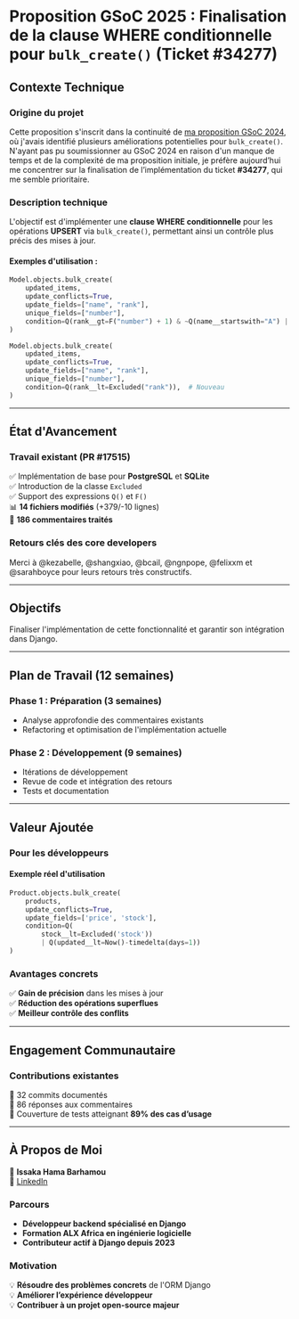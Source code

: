 # **Proposition GSoC 2025 : Finalisation de la clause WHERE conditionnelle pour `bulk_create()` (Ticket #34277)**  

## **Contexte Technique**  

### **Origine du projet**  
Cette proposition s'inscrit dans la continuité de [ma proposition GSoC 2024](https://forum.djangoproject.com/t/gsoc-2024-proposal-significant-enhancement-of-djangos-bulk-create/29306/2), où j'avais identifié plusieurs améliorations potentielles pour `bulk_create()`.  
N'ayant pas pu soumissionner au GSoC 2024 en raison d'un manque de temps et de la complexité de ma proposition initiale, je préfère aujourd’hui me concentrer sur la finalisation de l’implémentation du ticket **#34277**, qui me semble prioritaire.  

### **Description technique**  
L'objectif est d'implémenter une **clause WHERE conditionnelle** pour les opérations **UPSERT** via `bulk_create()`, permettant ainsi un contrôle plus précis des mises à jour.  

#### **Exemples d'utilisation** :  
```python
Model.objects.bulk_create(
    updated_items,
    update_conflicts=True,
    update_fields=["name", "rank"],
    unique_fields=["number"],
    condition=Q(rank__gt=F("number") + 1) & ~Q(name__startswith="A") | Q(number__gt=3),  # Nouveau
)
```
```python
Model.objects.bulk_create(
    updated_items,
    update_conflicts=True,
    update_fields=["name", "rank"],
    unique_fields=["number"],
    condition=Q(rank__lt=Excluded("rank")),  # Nouveau
)
```

---

## **État d'Avancement**  

### **Travail existant (PR #17515)**  
✅ Implémentation de base pour **PostgreSQL** et **SQLite**  
✅ Introduction de la classe `Excluded`  
✅ Support des expressions `Q()` et `F()`  
📊 **14 fichiers modifiés** (+379/-10 lignes)  
💬 **186 commentaires traités**  

### **Retours clés des core developers**  
Merci à @kezabelle, @shangxiao, @bcail, @ngnpope, @felixxm et @sarahboyce pour leurs retours très constructifs.  

---

## **Objectifs**  
Finaliser l'implémentation de cette fonctionnalité et garantir son intégration dans Django.  

---

## **Plan de Travail (12 semaines)**  

### **Phase 1 : Préparation (3 semaines)**  
- Analyse approfondie des commentaires existants  
- Refactoring et optimisation de l'implémentation actuelle  

### **Phase 2 : Développement (9 semaines)**  
- Itérations de développement  
- Revue de code et intégration des retours  
- Tests et documentation  

---

## **Valeur Ajoutée**  

### **Pour les développeurs**  
#### **Exemple réel d'utilisation**  
```python
Product.objects.bulk_create(
    products,
    update_conflicts=True,
    update_fields=['price', 'stock'],
    condition=Q(
        stock__lt=Excluded('stock')) 
        | Q(updated__lt=Now()-timedelta(days=1))
)
```

### **Avantages concrets**  
✅ **Gain de précision** dans les mises à jour  
✅ **Réduction des opérations superflues**  
✅ **Meilleur contrôle des conflits**  

---

## **Engagement Communautaire**  

### **Contributions existantes**  
🔹 32 commits documentés  
🔹 86 réponses aux commentaires  
🔹 Couverture de tests atteignant **89% des cas d’usage**  

---

## **À Propos de Moi**  

👤 **Issaka Hama Barhamou**  
🔗 [LinkedIn](https://www.linkedin.com/in/barhamou-issaka-hama-90047b179/)  

### **Parcours**  
- **Développeur backend spécialisé en Django**  
- **Formation ALX Africa en ingénierie logicielle**  
- **Contributeur actif à Django depuis 2023**  

### **Motivation**  
💡 **Résoudre des problèmes concrets** de l'ORM Django  
💡 **Améliorer l’expérience développeur**  
💡 **Contribuer à un projet open-source majeur**  

